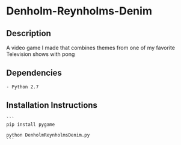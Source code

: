 # Denholm-Reynholms-Denim

## Description  
A video game I made that combines themes from one of my favorite Television shows with pong

## Dependencies

    - Python 2.7

## Installation Instructions

    ```
    pip install pygame

    python DenholmReynholmsDenim.py
    ```
